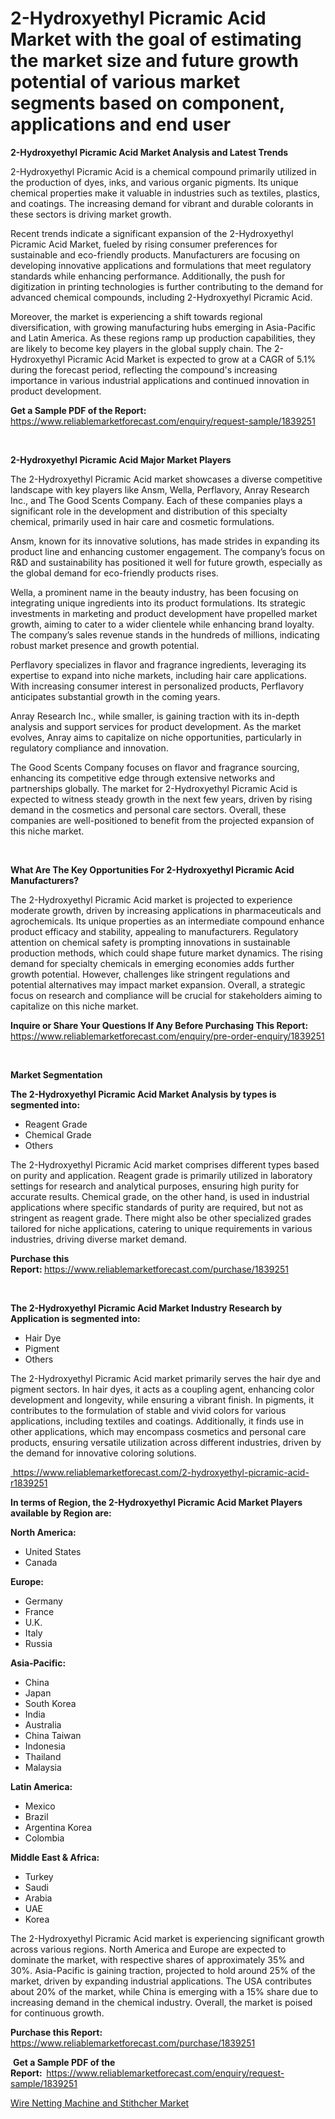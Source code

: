 <p><h1>2-Hydroxyethyl Picramic Acid Market with the goal of estimating the market size and future growth potential of various market segments based on component, applications and end user</h1></p><p><strong>2-Hydroxyethyl Picramic Acid Market Analysis and Latest Trends</strong></p>
<p><p>2-Hydroxyethyl Picramic Acid is a chemical compound primarily utilized in the production of dyes, inks, and various organic pigments. Its unique chemical properties make it valuable in industries such as textiles, plastics, and coatings. The increasing demand for vibrant and durable colorants in these sectors is driving market growth.</p><p>Recent trends indicate a significant expansion of the 2-Hydroxyethyl Picramic Acid Market, fueled by rising consumer preferences for sustainable and eco-friendly products. Manufacturers are focusing on developing innovative applications and formulations that meet regulatory standards while enhancing performance. Additionally, the push for digitization in printing technologies is further contributing to the demand for advanced chemical compounds, including 2-Hydroxyethyl Picramic Acid.</p><p>Moreover, the market is experiencing a shift towards regional diversification, with growing manufacturing hubs emerging in Asia-Pacific and Latin America. As these regions ramp up production capabilities, they are likely to become key players in the global supply chain. The 2-Hydroxyethyl Picramic Acid Market is expected to grow at a CAGR of 5.1% during the forecast period, reflecting the compound's increasing importance in various industrial applications and continued innovation in product development.</p></p>
<p><strong>Get a Sample PDF of the Report:&nbsp;</strong> <a href="https://www.reliablemarketforecast.com/enquiry/request-sample/1839251?utm_campaign=2313&utm_medium=2&utm_source=Github&utm_content=ia&utm_term=28022025&utm_id=2-hydroxyethyl-picramic-acid">https://www.reliablemarketforecast.com/enquiry/request-sample/1839251</a></p>
<p>&nbsp;</p>
<p><strong>2-Hydroxyethyl Picramic Acid Major Market Players</strong></p>
<p><p>The 2-Hydroxyethyl Picramic Acid market showcases a diverse competitive landscape with key players like Ansm, Wella, Perflavory, Anray Research Inc., and The Good Scents Company. Each of these companies plays a significant role in the development and distribution of this specialty chemical, primarily used in hair care and cosmetic formulations.</p><p>Ansm, known for its innovative solutions, has made strides in expanding its product line and enhancing customer engagement. The company’s focus on R&D and sustainability has positioned it well for future growth, especially as the global demand for eco-friendly products rises.</p><p>Wella, a prominent name in the beauty industry, has been focusing on integrating unique ingredients into its product formulations. Its strategic investments in marketing and product development have propelled market growth, aiming to cater to a wider clientele while enhancing brand loyalty. The company’s sales revenue stands in the hundreds of millions, indicating robust market presence and growth potential.</p><p>Perflavory specializes in flavor and fragrance ingredients, leveraging its expertise to expand into niche markets, including hair care applications. With increasing consumer interest in personalized products, Perflavory anticipates substantial growth in the coming years.</p><p>Anray Research Inc., while smaller, is gaining traction with its in-depth analysis and support services for product development. As the market evolves, Anray aims to capitalize on niche opportunities, particularly in regulatory compliance and innovation.</p><p>The Good Scents Company focuses on flavor and fragrance sourcing, enhancing its competitive edge through extensive networks and partnerships globally. The market for 2-Hydroxyethyl Picramic Acid is expected to witness steady growth in the next few years, driven by rising demand in the cosmetics and personal care sectors. Overall, these companies are well-positioned to benefit from the projected expansion of this niche market.</p></p>
<p>&nbsp;</p>
<p><strong>What Are The Key Opportunities For 2-Hydroxyethyl Picramic Acid Manufacturers?</strong></p>
<p><p>The 2-Hydroxyethyl Picramic Acid market is projected to experience moderate growth, driven by increasing applications in pharmaceuticals and agrochemicals. Its unique properties as an intermediate compound enhance product efficacy and stability, appealing to manufacturers. Regulatory attention on chemical safety is prompting innovations in sustainable production methods, which could shape future market dynamics. The rising demand for specialty chemicals in emerging economies adds further growth potential. However, challenges like stringent regulations and potential alternatives may impact market expansion. Overall, a strategic focus on research and compliance will be crucial for stakeholders aiming to capitalize on this niche market.</p></p>
<p><strong>Inquire or Share Your Questions If Any Before Purchasing This Report:</strong> <a href="https://www.reliablemarketforecast.com/enquiry/pre-order-enquiry/1839251?utm_campaign=2313&utm_medium=2&utm_source=Github&utm_content=ia&utm_term=28022025&utm_id=2-hydroxyethyl-picramic-acid">https://www.reliablemarketforecast.com/enquiry/pre-order-enquiry/1839251</a></p>
<p>&nbsp;</p>
<p><strong>Market Segmentation</strong></p>
<p><strong>The 2-Hydroxyethyl Picramic Acid Market Analysis by types is segmented into:</strong></p>
<p><ul><li>Reagent Grade</li><li>Chemical Grade</li><li>Others</li></ul></p>
<p><p>The 2-Hydroxyethyl Picramic Acid market comprises different types based on purity and application. Reagent grade is primarily utilized in laboratory settings for research and analytical purposes, ensuring high purity for accurate results. Chemical grade, on the other hand, is used in industrial applications where specific standards of purity are required, but not as stringent as reagent grade. There might also be other specialized grades tailored for niche applications, catering to unique requirements in various industries, driving diverse market demand.</p></p>
<p><strong>Purchase this Report:&nbsp;</strong><a href="https://www.reliablemarketforecast.com/purchase/1839251?utm_campaign=2313&utm_medium=2&utm_source=Github&utm_content=ia&utm_term=28022025&utm_id=2-hydroxyethyl-picramic-acid">https://www.reliablemarketforecast.com/purchase/1839251</a></p>
<p>&nbsp;</p>
<p><strong>The 2-Hydroxyethyl Picramic Acid Market Industry Research by Application is segmented into:</strong></p>
<p><ul><li>Hair Dye</li><li>Pigment</li><li>Others</li></ul></p>
<p><p>The 2-Hydroxyethyl Picramic Acid market primarily serves the hair dye and pigment sectors. In hair dyes, it acts as a coupling agent, enhancing color development and longevity, while ensuring a vibrant finish. In pigments, it contributes to the formulation of stable and vivid colors for various applications, including textiles and coatings. Additionally, it finds use in other applications, which may encompass cosmetics and personal care products, ensuring versatile utilization across different industries, driven by the demand for innovative coloring solutions.</p></p>
<p><a href="https://www.reliablemarketforecast.com/2-hydroxyethyl-picramic-acid-r1839251?utm_campaign=2313&utm_medium=2&utm_source=Github&utm_content=ia&utm_term=28022025&utm_id=2-hydroxyethyl-picramic-acid">&nbsp;https://www.reliablemarketforecast.com/2-hydroxyethyl-picramic-acid-r1839251</a></p>
<p><strong>In terms of Region, the 2-Hydroxyethyl Picramic Acid Market Players available by Region are:</strong></p>
<p>
    <p> <strong> North America: </strong>
        <ul>
            <li>United States</li>
            <li>Canada</li>
        </ul>
        </p> 
    <p> <strong> Europe: </strong>
        <ul>
            <li>Germany</li>
            <li>France</li>
            <li>U.K.</li>
            <li>Italy</li>
            <li>Russia</li>
        </ul>
        </p> 
    <p> <strong> Asia-Pacific: </strong>
        <ul>
            <li>China</li>
            <li>Japan</li>
            <li>South Korea</li>
            <li>India</li>
            <li>Australia</li>
            <li>China Taiwan</li>
            <li>Indonesia</li>
            <li>Thailand</li>
            <li>Malaysia</li>
        </ul>
        </p> 
    <p> <strong> Latin America: </strong>
        <ul>
            <li>Mexico</li>
            <li>Brazil</li>
            <li>Argentina Korea</li>
            <li>Colombia</li>
        </ul>
        </p> 
    <p> <strong> Middle East & Africa: </strong>
        <ul>
            <li>Turkey</li>
            <li>Saudi</li>
            <li>Arabia</li>
            <li>UAE</li>
            <li>Korea</li>
        </ul>
    </p>
    </p>
<p><p>The 2-Hydroxyethyl Picramic Acid market is experiencing significant growth across various regions. North America and Europe are expected to dominate the market, with respective shares of approximately 35% and 30%. Asia-Pacific is gaining traction, projected to hold around 25% of the market, driven by expanding industrial applications. The USA contributes about 20% of the market, while China is emerging with a 15% share due to increasing demand in the chemical industry. Overall, the market is poised for continuous growth.</p></p>
<p><strong>Purchase this Report: </strong><a href="https://www.reliablemarketforecast.com/purchase/1839251?utm_campaign=2313&utm_medium=2&utm_source=Github&utm_content=ia&utm_term=28022025&utm_id=2-hydroxyethyl-picramic-acid">https://www.reliablemarketforecast.com/purchase/1839251</a></p>
<p>&nbsp;<strong>Get a Sample PDF of the Report:&nbsp;&nbsp;</strong><a href="https://www.reliablemarketforecast.com/enquiry/request-sample/1839251?utm_campaign=2313&utm_medium=2&utm_source=Github&utm_content=ia&utm_term=28022025&utm_id=2-hydroxyethyl-picramic-acid">https://www.reliablemarketforecast.com/enquiry/request-sample/1839251</a></p>
<p><strong></strong></p>
<p><p><a href="https://github.com/bokerraaenc7/Market-Research-Report-List-1/blob/main/wire-netting-machine-and-stithcher-market.md?utm_campaign=2313&utm_medium=2&utm_source=Github&utm_content=ia&utm_term=28022025&utm_id=2-hydroxyethyl-picramic-acid">Wire Netting Machine and Stithcher Market</a></p></p>